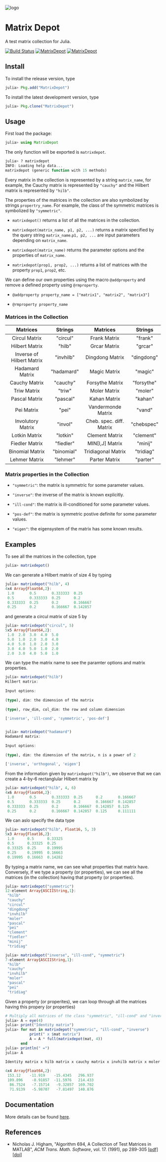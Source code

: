 ![logo](doc/logo1.png)

# Matrix Depot 

A test matrix collection for Julia.

[![Build Status](https://travis-ci.org/weijianzhang/MatrixDepot.jl.svg?branch=master)](https://travis-ci.org/weijianzhang/MatrixDepot.jl)
[![MatrixDepot](http://pkg.julialang.org/badges/MatrixDepot_release.svg)](http://pkg.julialang.org/?pkg=MatrixDepot&ver=release)
[![MatrixDepot](http://pkg.julialang.org/badges/MatrixDepot_nightly.svg)](http://pkg.julialang.org/?pkg=MatrixDepot&ver=nightly)

 
## Install

To install the release version, type

```julia
julia> Pkg.add("MatrixDepot")
```
To install the latest development version, type

```julia
julia> Pkg.clone("MatrixDepot")
```

## Usage

First load the package:

```julia
julia> using MatrixDepot
```

The only function will be exported is `matrixdepot`.

```julia
julia> ? matrixdepot
INFO: Loading help data...
matrixdepot (generic function with 15 methods)
```

Every matrix in the collection is represented by a string `matrix_name`, for
example, the Cauchy matrix is represented by `"cauchy"` and the Hilbert matrix
is represented by `"hilb"`.

The properties of the matrices in the collection are also symbolized by strings
`propertry_name`. For example, the class of the symmetric matrices is symbolized
by `"symmetric"`.

* `matrixdepot()` returns a list of all the matrices in the collection.

* `matrixdepot(matrix_name, p1, p2, ...)` returns a matrix specified
by the query string `matrix_name`.`p1, p2, ...` are input parameters
depending on `matrix_name`.

* `matrixdepot(matrix_name)` returns the parameter options and the properties of
`matrix_name`.

* `matrixdepot(prop1, prop2, ...)` returns a list of matrices with the property
`prop1`, `prop2`, etc.

We can define our own properties using the macro `@addproperty` and 
remove a defined property using `@rmproperty`.

* `@addproperty property_name = ["matrix1", "matrix2", "matrix3"]`

* `@rmproperty property_name`

### Matrices in the Collection

| Matrices                  | Strings   | Matrices                 | Strings   |
|:-------------------------:|:---------:|:------------------------:|:---------:|
| Circul Matrix             | "circul"  | Frank Matrix             | "frank"   | 
| Hilbert Matrix            | "hilb"    | Grcar Matrix             | "grcar"   |
| Inverse of Hilbert Matrix | "invhilb" | Dingdong Matrix          | "dingdong"|
| Hadamard Matrix           | "hadamard"| Magic Matrix             | "magic"   |
| Cauchy Matrix             | "cauchy"  | Forsythe Matrix          | "forsythe"|
| Triw Matrix               | "triw"    | Moler Matrix             | "moler"   |
| Pascal Matrix             | "pascal"  | Kahan Matrix             | "kahan"   |
| Pei Matrix                | "pei"     | Vandermonde Matrix       | "vand"    |
| Involutory Matrix         | "invol"   | Cheb. spec. diff. Matrix | "chebspec"| 
| Lotkin Matrix             | "lotkin"  | Clement Matrix           | "clement" |
| Fiedler Matrix            | "fiedler" | MIN[I,J] Matrix          | "minij"   |
| Binomial Matrix           | "binomial"| Tridiagonal Matrix       | "tridiag" |
| Lehmer Matrix             | "lehmer"  | Parter Matrix            | "parter"  |

### Matrix properties in the Collection

* `"symmetric"`: the matrix is symmetric for some parameter values.

* `"inverse"`: the inverse of the matrix is known explicitly.

* `"ill-cond"`: the matrix is ill-conditioned for some parameter values.

* `"pos-def"`: the matrix is symmetric postive definite for some parameter values.

* `"eigen"`: the eigensystem of the matrix has some known results.

## Examples

To see all the matrices in the collection, type

```julia
julia> matrixdepot()
```

We can generate a Hilbert matrix of size 4 by typing

```julia
julia> matrixdepot("hilb", 4)
4x4 Array{Float64,2}:
 1.0       0.5       0.333333  0.25    
 0.5       0.333333  0.25      0.2     
 0.333333  0.25      0.2       0.166667
 0.25      0.2       0.166667  0.142857
```

and generate a circul matrix of size 5 by

```julia
julia> matrixdepot("circul", 5)
5x5 Array{Float64,2}:
 1.0  2.0  3.0  4.0  5.0
 5.0  1.0  2.0  3.0  4.0
 4.0  5.0  1.0  2.0  3.0
 3.0  4.0  5.0  1.0  2.0
 2.0  3.0  4.0  5.0  1.0
```

We can type the matrix name to see the paramter options and matrix
properties.

```julia
julia> matrixdepot("hilb")
Hilbert matrix: 
                  
Input options: 
                  
(type), dim: the dimension of the matrix
                  
(type), row_dim, col_dim: the row and column dimension 
                  
['inverse', 'ill-cond', 'symmetric', 'pos-def']


julia> matrixdepot("hadamard")
Hadamard matrix: 
                  
Input options: 
                  
(type), dim: the dimension of the matrix, n is a power of 2 
                  
['inverse', 'orthogonal', 'eigen']
```

From the information given by `matrixdepot("hilb")`, we observe that we
can create a 4-by-6 rectanglular Hilbert matrix by

```julia
julia> matrixdepot("hilb", 4, 6)
4x6 Array{Float64,2}:
 1.0       0.5       0.333333  0.25      0.2       0.166667
 0.5       0.333333  0.25      0.2       0.166667  0.142857
 0.333333  0.25      0.2       0.166667  0.142857  0.125   
 0.25      0.2       0.166667  0.142857  0.125     0.111111
```

We can aslo specify the data type

```julia
julia> matrixdepot("hilb", Float16, 5, 3)
5x3 Array{Float16,2}:
 1.0      0.5      0.33325
 0.5      0.33325  0.25   
 0.33325  0.25     0.19995
 0.25     0.19995  0.16663
 0.19995  0.16663  0.14282
```

By typing a matrix name, we can see what properties that matrix have.
Conversely, if we type a property (or properties), we can see all the 
matrices (in the collection) having that property (or properties).

```julia
julia> matrixdepot("symmetric")
12-element Array{ASCIIString,1}:
 "hilb"    
 "cauchy"  
 "circul"  
 "dingdong"
 "invhilb" 
 "moler"   
 "pascal"  
 "pei"     
 "clement" 
 "fiedler" 
 "minij"   
 "tridiag" 

julia> matrixdepot("inverse", "ill-cond", "symmetric")
7-element Array{ASCIIString,1}:
 "hilb"   
 "cauchy" 
 "invhilb"
 "moler"  
 "pascal" 
 "pei"    
 "tridiag"
```  

Given a property (or properites), we can loop through all the matrices 
having this propery (or properties)

```julia
# Multiply all matrices of the class "symmetric", "ill-cond" and "inverse".
julia> A = eye(4)
julia> print("Identity matrix")
julia> for mat in matrixdepot("symmetric", "ill-cond", "inverse")
           print(" x $mat matrix")
           A = A * full(matrixdepot(mat, 4))
       end
julia> println(" =")
julia> A
   
Identity matrix x hilb matrix x cauchy matrix x invhilb matrix x moler matrix x pascal matrix x pei matrix x tridiag matrix =

4x4 Array{Float64,2}:
 153.12    -11.919    -15.4345   296.937
 109.896    -8.91857  -11.5976   214.433
  86.7524   -7.15714   -9.32857  169.702
  71.9139   -5.98707   -7.81497  140.876 
```

## Documentation

More details can be found [here](http://nbviewer.ipython.org/github/weijianzhang/MatrixDepot.jl/blob/master/doc/juliadoc.ipynb).

## References

- Nicholas J. Higham,
  "Algorithm 694, A Collection of Test Matrices in MATLAB",
  *ACM Trans. Math. Software*,
  vol. 17. (1991), pp 289-305
  [[pdf]](http://www.maths.manchester.ac.uk/~higham/narep/narep172.pdf)
  [[doi]](https://dx.doi.org/10.1145/114697.116805)